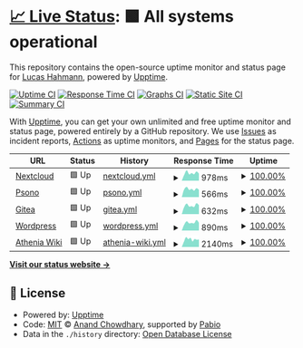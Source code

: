 # [📈 Live Status](https://demo.upptime.js.org): <!--live status--> **🟩 All systems operational**

This repository contains the open-source uptime monitor and status page for [Lucas Hahmann](hahmann-trier.de), powered by [Upptime](https://github.com/upptime/upptime).

[![Uptime CI](https://github.com/lucashahmann/uptime-hahmann-trier-de/workflows/Uptime%20CI/badge.svg)](https://github.com/lucashahmann/uptime-hahmann-trier-de/actions?query=workflow%3A%22Uptime+CI%22)
[![Response Time CI](https://github.com/lucashahmann/uptime-hahmann-trier-de/workflows/Response%20Time%20CI/badge.svg)](https://github.com/lucashahmann/uptime-hahmann-trier-de/actions?query=workflow%3A%22Response+Time+CI%22)
[![Graphs CI](https://github.com/lucashahmann/uptime-hahmann-trier-de/workflows/Graphs%20CI/badge.svg)](https://github.com/lucashahmann/uptime-hahmann-trier-de/actions?query=workflow%3A%22Graphs+CI%22)
[![Static Site CI](https://github.com/lucashahmann/uptime-hahmann-trier-de/workflows/Static%20Site%20CI/badge.svg)](https://github.com/lucashahmann/uptime-hahmann-trier-de/actions?query=workflow%3A%22Static+Site+CI%22)
[![Summary CI](https://github.com/lucashahmann/uptime-hahmann-trier-de/workflows/Summary%20CI/badge.svg)](https://github.com/lucashahmann/uptime-hahmann-trier-de/actions?query=workflow%3A%22Summary+CI%22)

With [Upptime](https://upptime.js.org), you can get your own unlimited and free uptime monitor and status page, powered entirely by a GitHub repository. We use [Issues](https://github.com/lucashahmann/uptime-hahmann-trier-de/issues) as incident reports, [Actions](https://github.com/lucashahmann/upptime-hahmann-trier-de/actions) as uptime monitors, and [Pages](https://demo.upptime.js.org) for the status page.

<!--start: status pages-->
<!-- This summary is generated by Upptime (https://github.com/upptime/upptime) -->
<!-- Do not edit this manually, your changes will be overwritten -->
<!-- prettier-ignore -->
| URL | Status | History | Response Time | Uptime |
| --- | ------ | ------- | ------------- | ------ |
| <img alt="" src="https://icons.duckduckgo.com/ip3/nextcloud.hahmann-trier.de.ico" height="13"> [Nextcloud](https://nextcloud.hahmann-trier.de) | 🟩 Up | [nextcloud.yml](https://github.com/LucasHahmann/uptime-hahmann-trier-de/commits/HEAD/history/nextcloud.yml) | <details><summary><img alt="Response time graph" src="./graphs/nextcloud/response-time-week.png" height="20"> 978ms</summary><br><a href="https://status.hahmann-trier.de/history/nextcloud"><img alt="Response time 903" src="https://img.shields.io/endpoint?url=https%3A%2F%2Fraw.githubusercontent.com%2FLucasHahmann%2Fuptime-hahmann-trier-de%2FHEAD%2Fapi%2Fnextcloud%2Fresponse-time.json"></a><br><a href="https://status.hahmann-trier.de/history/nextcloud"><img alt="24-hour response time 1165" src="https://img.shields.io/endpoint?url=https%3A%2F%2Fraw.githubusercontent.com%2FLucasHahmann%2Fuptime-hahmann-trier-de%2FHEAD%2Fapi%2Fnextcloud%2Fresponse-time-day.json"></a><br><a href="https://status.hahmann-trier.de/history/nextcloud"><img alt="7-day response time 978" src="https://img.shields.io/endpoint?url=https%3A%2F%2Fraw.githubusercontent.com%2FLucasHahmann%2Fuptime-hahmann-trier-de%2FHEAD%2Fapi%2Fnextcloud%2Fresponse-time-week.json"></a><br><a href="https://status.hahmann-trier.de/history/nextcloud"><img alt="30-day response time 913" src="https://img.shields.io/endpoint?url=https%3A%2F%2Fraw.githubusercontent.com%2FLucasHahmann%2Fuptime-hahmann-trier-de%2FHEAD%2Fapi%2Fnextcloud%2Fresponse-time-month.json"></a><br><a href="https://status.hahmann-trier.de/history/nextcloud"><img alt="1-year response time 903" src="https://img.shields.io/endpoint?url=https%3A%2F%2Fraw.githubusercontent.com%2FLucasHahmann%2Fuptime-hahmann-trier-de%2FHEAD%2Fapi%2Fnextcloud%2Fresponse-time-year.json"></a></details> | <details><summary><a href="https://status.hahmann-trier.de/history/nextcloud">100.00%</a></summary><a href="https://status.hahmann-trier.de/history/nextcloud"><img alt="All-time uptime 100.00%" src="https://img.shields.io/endpoint?url=https%3A%2F%2Fraw.githubusercontent.com%2FLucasHahmann%2Fuptime-hahmann-trier-de%2FHEAD%2Fapi%2Fnextcloud%2Fuptime.json"></a><br><a href="https://status.hahmann-trier.de/history/nextcloud"><img alt="24-hour uptime 100.00%" src="https://img.shields.io/endpoint?url=https%3A%2F%2Fraw.githubusercontent.com%2FLucasHahmann%2Fuptime-hahmann-trier-de%2FHEAD%2Fapi%2Fnextcloud%2Fuptime-day.json"></a><br><a href="https://status.hahmann-trier.de/history/nextcloud"><img alt="7-day uptime 100.00%" src="https://img.shields.io/endpoint?url=https%3A%2F%2Fraw.githubusercontent.com%2FLucasHahmann%2Fuptime-hahmann-trier-de%2FHEAD%2Fapi%2Fnextcloud%2Fuptime-week.json"></a><br><a href="https://status.hahmann-trier.de/history/nextcloud"><img alt="30-day uptime 100.00%" src="https://img.shields.io/endpoint?url=https%3A%2F%2Fraw.githubusercontent.com%2FLucasHahmann%2Fuptime-hahmann-trier-de%2FHEAD%2Fapi%2Fnextcloud%2Fuptime-month.json"></a><br><a href="https://status.hahmann-trier.de/history/nextcloud"><img alt="1-year uptime 100.00%" src="https://img.shields.io/endpoint?url=https%3A%2F%2Fraw.githubusercontent.com%2FLucasHahmann%2Fuptime-hahmann-trier-de%2FHEAD%2Fapi%2Fnextcloud%2Fuptime-year.json"></a></details>
| <img alt="" src="https://icons.duckduckgo.com/ip3/psono.hahmann-trier.de.ico" height="13"> [Psono](https://psono.hahmann-trier.de) | 🟩 Up | [psono.yml](https://github.com/LucasHahmann/uptime-hahmann-trier-de/commits/HEAD/history/psono.yml) | <details><summary><img alt="Response time graph" src="./graphs/psono/response-time-week.png" height="20"> 566ms</summary><br><a href="https://status.hahmann-trier.de/history/psono"><img alt="Response time 601" src="https://img.shields.io/endpoint?url=https%3A%2F%2Fraw.githubusercontent.com%2FLucasHahmann%2Fuptime-hahmann-trier-de%2FHEAD%2Fapi%2Fpsono%2Fresponse-time.json"></a><br><a href="https://status.hahmann-trier.de/history/psono"><img alt="24-hour response time 621" src="https://img.shields.io/endpoint?url=https%3A%2F%2Fraw.githubusercontent.com%2FLucasHahmann%2Fuptime-hahmann-trier-de%2FHEAD%2Fapi%2Fpsono%2Fresponse-time-day.json"></a><br><a href="https://status.hahmann-trier.de/history/psono"><img alt="7-day response time 566" src="https://img.shields.io/endpoint?url=https%3A%2F%2Fraw.githubusercontent.com%2FLucasHahmann%2Fuptime-hahmann-trier-de%2FHEAD%2Fapi%2Fpsono%2Fresponse-time-week.json"></a><br><a href="https://status.hahmann-trier.de/history/psono"><img alt="30-day response time 605" src="https://img.shields.io/endpoint?url=https%3A%2F%2Fraw.githubusercontent.com%2FLucasHahmann%2Fuptime-hahmann-trier-de%2FHEAD%2Fapi%2Fpsono%2Fresponse-time-month.json"></a><br><a href="https://status.hahmann-trier.de/history/psono"><img alt="1-year response time 601" src="https://img.shields.io/endpoint?url=https%3A%2F%2Fraw.githubusercontent.com%2FLucasHahmann%2Fuptime-hahmann-trier-de%2FHEAD%2Fapi%2Fpsono%2Fresponse-time-year.json"></a></details> | <details><summary><a href="https://status.hahmann-trier.de/history/psono">100.00%</a></summary><a href="https://status.hahmann-trier.de/history/psono"><img alt="All-time uptime 100.00%" src="https://img.shields.io/endpoint?url=https%3A%2F%2Fraw.githubusercontent.com%2FLucasHahmann%2Fuptime-hahmann-trier-de%2FHEAD%2Fapi%2Fpsono%2Fuptime.json"></a><br><a href="https://status.hahmann-trier.de/history/psono"><img alt="24-hour uptime 100.00%" src="https://img.shields.io/endpoint?url=https%3A%2F%2Fraw.githubusercontent.com%2FLucasHahmann%2Fuptime-hahmann-trier-de%2FHEAD%2Fapi%2Fpsono%2Fuptime-day.json"></a><br><a href="https://status.hahmann-trier.de/history/psono"><img alt="7-day uptime 100.00%" src="https://img.shields.io/endpoint?url=https%3A%2F%2Fraw.githubusercontent.com%2FLucasHahmann%2Fuptime-hahmann-trier-de%2FHEAD%2Fapi%2Fpsono%2Fuptime-week.json"></a><br><a href="https://status.hahmann-trier.de/history/psono"><img alt="30-day uptime 100.00%" src="https://img.shields.io/endpoint?url=https%3A%2F%2Fraw.githubusercontent.com%2FLucasHahmann%2Fuptime-hahmann-trier-de%2FHEAD%2Fapi%2Fpsono%2Fuptime-month.json"></a><br><a href="https://status.hahmann-trier.de/history/psono"><img alt="1-year uptime 100.00%" src="https://img.shields.io/endpoint?url=https%3A%2F%2Fraw.githubusercontent.com%2FLucasHahmann%2Fuptime-hahmann-trier-de%2FHEAD%2Fapi%2Fpsono%2Fuptime-year.json"></a></details>
| <img alt="" src="https://icons.duckduckgo.com/ip3/git.hahmann-trier.de.ico" height="13"> [Gitea](https://git.hahmann-trier.de) | 🟩 Up | [gitea.yml](https://github.com/LucasHahmann/uptime-hahmann-trier-de/commits/HEAD/history/gitea.yml) | <details><summary><img alt="Response time graph" src="./graphs/gitea/response-time-week.png" height="20"> 632ms</summary><br><a href="https://status.hahmann-trier.de/history/gitea"><img alt="Response time 602" src="https://img.shields.io/endpoint?url=https%3A%2F%2Fraw.githubusercontent.com%2FLucasHahmann%2Fuptime-hahmann-trier-de%2FHEAD%2Fapi%2Fgitea%2Fresponse-time.json"></a><br><a href="https://status.hahmann-trier.de/history/gitea"><img alt="24-hour response time 757" src="https://img.shields.io/endpoint?url=https%3A%2F%2Fraw.githubusercontent.com%2FLucasHahmann%2Fuptime-hahmann-trier-de%2FHEAD%2Fapi%2Fgitea%2Fresponse-time-day.json"></a><br><a href="https://status.hahmann-trier.de/history/gitea"><img alt="7-day response time 632" src="https://img.shields.io/endpoint?url=https%3A%2F%2Fraw.githubusercontent.com%2FLucasHahmann%2Fuptime-hahmann-trier-de%2FHEAD%2Fapi%2Fgitea%2Fresponse-time-week.json"></a><br><a href="https://status.hahmann-trier.de/history/gitea"><img alt="30-day response time 618" src="https://img.shields.io/endpoint?url=https%3A%2F%2Fraw.githubusercontent.com%2FLucasHahmann%2Fuptime-hahmann-trier-de%2FHEAD%2Fapi%2Fgitea%2Fresponse-time-month.json"></a><br><a href="https://status.hahmann-trier.de/history/gitea"><img alt="1-year response time 602" src="https://img.shields.io/endpoint?url=https%3A%2F%2Fraw.githubusercontent.com%2FLucasHahmann%2Fuptime-hahmann-trier-de%2FHEAD%2Fapi%2Fgitea%2Fresponse-time-year.json"></a></details> | <details><summary><a href="https://status.hahmann-trier.de/history/gitea">100.00%</a></summary><a href="https://status.hahmann-trier.de/history/gitea"><img alt="All-time uptime 100.00%" src="https://img.shields.io/endpoint?url=https%3A%2F%2Fraw.githubusercontent.com%2FLucasHahmann%2Fuptime-hahmann-trier-de%2FHEAD%2Fapi%2Fgitea%2Fuptime.json"></a><br><a href="https://status.hahmann-trier.de/history/gitea"><img alt="24-hour uptime 100.00%" src="https://img.shields.io/endpoint?url=https%3A%2F%2Fraw.githubusercontent.com%2FLucasHahmann%2Fuptime-hahmann-trier-de%2FHEAD%2Fapi%2Fgitea%2Fuptime-day.json"></a><br><a href="https://status.hahmann-trier.de/history/gitea"><img alt="7-day uptime 100.00%" src="https://img.shields.io/endpoint?url=https%3A%2F%2Fraw.githubusercontent.com%2FLucasHahmann%2Fuptime-hahmann-trier-de%2FHEAD%2Fapi%2Fgitea%2Fuptime-week.json"></a><br><a href="https://status.hahmann-trier.de/history/gitea"><img alt="30-day uptime 100.00%" src="https://img.shields.io/endpoint?url=https%3A%2F%2Fraw.githubusercontent.com%2FLucasHahmann%2Fuptime-hahmann-trier-de%2FHEAD%2Fapi%2Fgitea%2Fuptime-month.json"></a><br><a href="https://status.hahmann-trier.de/history/gitea"><img alt="1-year uptime 100.00%" src="https://img.shields.io/endpoint?url=https%3A%2F%2Fraw.githubusercontent.com%2FLucasHahmann%2Fuptime-hahmann-trier-de%2FHEAD%2Fapi%2Fgitea%2Fuptime-year.json"></a></details>
| <img alt="" src="https://icons.duckduckgo.com/ip3/www.hahmann-trier.de.ico" height="13"> [Wordpress](https://www.hahmann-trier.de) | 🟩 Up | [wordpress.yml](https://github.com/LucasHahmann/uptime-hahmann-trier-de/commits/HEAD/history/wordpress.yml) | <details><summary><img alt="Response time graph" src="./graphs/wordpress/response-time-week.png" height="20"> 890ms</summary><br><a href="https://status.hahmann-trier.de/history/wordpress"><img alt="Response time 792" src="https://img.shields.io/endpoint?url=https%3A%2F%2Fraw.githubusercontent.com%2FLucasHahmann%2Fuptime-hahmann-trier-de%2FHEAD%2Fapi%2Fwordpress%2Fresponse-time.json"></a><br><a href="https://status.hahmann-trier.de/history/wordpress"><img alt="24-hour response time 1093" src="https://img.shields.io/endpoint?url=https%3A%2F%2Fraw.githubusercontent.com%2FLucasHahmann%2Fuptime-hahmann-trier-de%2FHEAD%2Fapi%2Fwordpress%2Fresponse-time-day.json"></a><br><a href="https://status.hahmann-trier.de/history/wordpress"><img alt="7-day response time 890" src="https://img.shields.io/endpoint?url=https%3A%2F%2Fraw.githubusercontent.com%2FLucasHahmann%2Fuptime-hahmann-trier-de%2FHEAD%2Fapi%2Fwordpress%2Fresponse-time-week.json"></a><br><a href="https://status.hahmann-trier.de/history/wordpress"><img alt="30-day response time 838" src="https://img.shields.io/endpoint?url=https%3A%2F%2Fraw.githubusercontent.com%2FLucasHahmann%2Fuptime-hahmann-trier-de%2FHEAD%2Fapi%2Fwordpress%2Fresponse-time-month.json"></a><br><a href="https://status.hahmann-trier.de/history/wordpress"><img alt="1-year response time 792" src="https://img.shields.io/endpoint?url=https%3A%2F%2Fraw.githubusercontent.com%2FLucasHahmann%2Fuptime-hahmann-trier-de%2FHEAD%2Fapi%2Fwordpress%2Fresponse-time-year.json"></a></details> | <details><summary><a href="https://status.hahmann-trier.de/history/wordpress">100.00%</a></summary><a href="https://status.hahmann-trier.de/history/wordpress"><img alt="All-time uptime 100.00%" src="https://img.shields.io/endpoint?url=https%3A%2F%2Fraw.githubusercontent.com%2FLucasHahmann%2Fuptime-hahmann-trier-de%2FHEAD%2Fapi%2Fwordpress%2Fuptime.json"></a><br><a href="https://status.hahmann-trier.de/history/wordpress"><img alt="24-hour uptime 100.00%" src="https://img.shields.io/endpoint?url=https%3A%2F%2Fraw.githubusercontent.com%2FLucasHahmann%2Fuptime-hahmann-trier-de%2FHEAD%2Fapi%2Fwordpress%2Fuptime-day.json"></a><br><a href="https://status.hahmann-trier.de/history/wordpress"><img alt="7-day uptime 100.00%" src="https://img.shields.io/endpoint?url=https%3A%2F%2Fraw.githubusercontent.com%2FLucasHahmann%2Fuptime-hahmann-trier-de%2FHEAD%2Fapi%2Fwordpress%2Fuptime-week.json"></a><br><a href="https://status.hahmann-trier.de/history/wordpress"><img alt="30-day uptime 100.00%" src="https://img.shields.io/endpoint?url=https%3A%2F%2Fraw.githubusercontent.com%2FLucasHahmann%2Fuptime-hahmann-trier-de%2FHEAD%2Fapi%2Fwordpress%2Fuptime-month.json"></a><br><a href="https://status.hahmann-trier.de/history/wordpress"><img alt="1-year uptime 100.00%" src="https://img.shields.io/endpoint?url=https%3A%2F%2Fraw.githubusercontent.com%2FLucasHahmann%2Fuptime-hahmann-trier-de%2FHEAD%2Fapi%2Fwordpress%2Fuptime-year.json"></a></details>
| <img alt="" src="https://icons.duckduckgo.com/ip3/athenia.wiki.ico" height="13"> [Athenia Wiki](https://athenia.wiki) | 🟩 Up | [athenia-wiki.yml](https://github.com/LucasHahmann/uptime-hahmann-trier-de/commits/HEAD/history/athenia-wiki.yml) | <details><summary><img alt="Response time graph" src="./graphs/athenia-wiki/response-time-week.png" height="20"> 2140ms</summary><br><a href="https://status.hahmann-trier.de/history/athenia-wiki"><img alt="Response time 2820" src="https://img.shields.io/endpoint?url=https%3A%2F%2Fraw.githubusercontent.com%2FLucasHahmann%2Fuptime-hahmann-trier-de%2FHEAD%2Fapi%2Fathenia-wiki%2Fresponse-time.json"></a><br><a href="https://status.hahmann-trier.de/history/athenia-wiki"><img alt="24-hour response time 2840" src="https://img.shields.io/endpoint?url=https%3A%2F%2Fraw.githubusercontent.com%2FLucasHahmann%2Fuptime-hahmann-trier-de%2FHEAD%2Fapi%2Fathenia-wiki%2Fresponse-time-day.json"></a><br><a href="https://status.hahmann-trier.de/history/athenia-wiki"><img alt="7-day response time 2140" src="https://img.shields.io/endpoint?url=https%3A%2F%2Fraw.githubusercontent.com%2FLucasHahmann%2Fuptime-hahmann-trier-de%2FHEAD%2Fapi%2Fathenia-wiki%2Fresponse-time-week.json"></a><br><a href="https://status.hahmann-trier.de/history/athenia-wiki"><img alt="30-day response time 2344" src="https://img.shields.io/endpoint?url=https%3A%2F%2Fraw.githubusercontent.com%2FLucasHahmann%2Fuptime-hahmann-trier-de%2FHEAD%2Fapi%2Fathenia-wiki%2Fresponse-time-month.json"></a><br><a href="https://status.hahmann-trier.de/history/athenia-wiki"><img alt="1-year response time 2820" src="https://img.shields.io/endpoint?url=https%3A%2F%2Fraw.githubusercontent.com%2FLucasHahmann%2Fuptime-hahmann-trier-de%2FHEAD%2Fapi%2Fathenia-wiki%2Fresponse-time-year.json"></a></details> | <details><summary><a href="https://status.hahmann-trier.de/history/athenia-wiki">100.00%</a></summary><a href="https://status.hahmann-trier.de/history/athenia-wiki"><img alt="All-time uptime 99.79%" src="https://img.shields.io/endpoint?url=https%3A%2F%2Fraw.githubusercontent.com%2FLucasHahmann%2Fuptime-hahmann-trier-de%2FHEAD%2Fapi%2Fathenia-wiki%2Fuptime.json"></a><br><a href="https://status.hahmann-trier.de/history/athenia-wiki"><img alt="24-hour uptime 100.00%" src="https://img.shields.io/endpoint?url=https%3A%2F%2Fraw.githubusercontent.com%2FLucasHahmann%2Fuptime-hahmann-trier-de%2FHEAD%2Fapi%2Fathenia-wiki%2Fuptime-day.json"></a><br><a href="https://status.hahmann-trier.de/history/athenia-wiki"><img alt="7-day uptime 100.00%" src="https://img.shields.io/endpoint?url=https%3A%2F%2Fraw.githubusercontent.com%2FLucasHahmann%2Fuptime-hahmann-trier-de%2FHEAD%2Fapi%2Fathenia-wiki%2Fuptime-week.json"></a><br><a href="https://status.hahmann-trier.de/history/athenia-wiki"><img alt="30-day uptime 100.00%" src="https://img.shields.io/endpoint?url=https%3A%2F%2Fraw.githubusercontent.com%2FLucasHahmann%2Fuptime-hahmann-trier-de%2FHEAD%2Fapi%2Fathenia-wiki%2Fuptime-month.json"></a><br><a href="https://status.hahmann-trier.de/history/athenia-wiki"><img alt="1-year uptime 99.79%" src="https://img.shields.io/endpoint?url=https%3A%2F%2Fraw.githubusercontent.com%2FLucasHahmann%2Fuptime-hahmann-trier-de%2FHEAD%2Fapi%2Fathenia-wiki%2Fuptime-year.json"></a></details>

<!--end: status pages-->

[**Visit our status website →**](https://demo.upptime.js.org)

## 📄 License

- Powered by: [Upptime](https://github.com/upptime/upptime)
- Code: [MIT](./LICENSE) © [Anand Chowdhary](https://anandchowdhary.com), supported by [Pabio](https://pabio.com)
- Data in the `./history` directory: [Open Database License](https://opendatacommons.org/licenses/odbl/1-0/)

